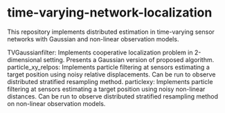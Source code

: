 # time-varying-network-localization
This repository implements distributed estimation in time-varying sensor networks with Gaussian and non-linear observation models.

TVGaussianfilter: Implements cooperative localization problem in 2-dimensional setting. Presents a Gaussian version of proposed algorithm.
particle_xy_relpos: Implements particle filtering at sensors estimating a target position using noisy relative displacements. Can be run to observe distributed stratified resampling method.
particlexy: Implements particle filtering at sensors estimating a target position using noisy non-linear distances. Can be run to observe distributed stratified resampling method on non-linear observation models. 